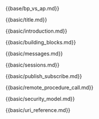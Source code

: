 {{base/bp_vs_ap.md}}

{{basic/title.md}}

{{basic/introduction.md}}

{{basic/building_blocks.md}}

{{basic/messages.md}}

{{basic/sessions.md}}

{{basic/publish_subscribe.md}}

{{basic/remote_procedure_call.md}}

{{basic/security_model.md}}

{{basic/uri_reference.md}}
